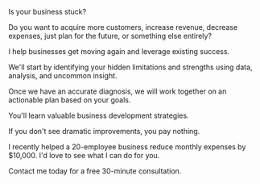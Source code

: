 Is your business stuck?

Do you want to acquire more customers, increase revenue, decrease expenses, just plan for the future, or something else entirely?

I help businesses get moving again and leverage existing success. 

We'll start by identifying your hidden limitations and strengths using data, analysis, and uncommon insight.

Once we have an accurate diagnosis, we will work together on an actionable plan based on your goals.

You'll learn valuable business development strategies.

If you don't see dramatic improvements, you pay nothing.

I recently helped a 20-employee business reduce monthly expenses by $10,000. I'd love to see what I can do for you.

Contact me today for a free 30-minute consultation.